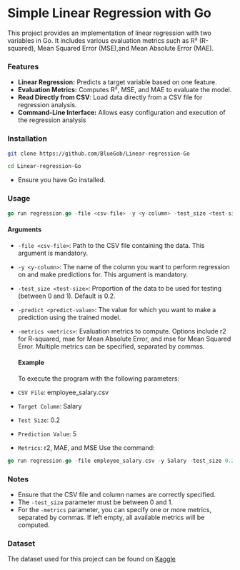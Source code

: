 # Simple Linear Regression with Go
This project provides an implementation of linear regression with two variables in Go.
It includes various evaluation metrics such as R² (R-squared), Mean Squared Error (MSE),and Mean Absolute Error (MAE).
### Features
- **Linear Regression:** Predicts a target variable based on one feature.
- **Evaluation Metrics:** Computes R², MSE, and MAE to evaluate the model.
- **Read Directly from CSV**: Load data directly from a CSV file for regression analysis.
- **Command-Line Interface:** Allows easy configuration and execution of the regression analysis
### Installation
```bash
git clone https://github.com/BlueGob/Linear-regression-Go
```
```bash
cd Linear-regression-Go
```
- Ensure you have Go installed.

### Usage
```go
go run regression.go -file <csv-file> -y <y-column> -test_size <test-size> -predict <predict-value> -metrics <metrics>
```
#### Arguments
- `-file <csv-file>`: Path to the CSV file containing the data. This argument is mandatory.
- `-y <y-column>`: The name of the column you want to perform regression on and make predictions for. This argument is mandatory.
- `-test_size <test-size>`: Proportion of the data to be used for testing (between 0 and 1). Default is 0.2.
- `-predict <predict-value>`: The value for which you want to make a prediction using the trained model.
- `-metrics <metrics>`: Evaluation metrics to compute. Options include r2 for R-squared, mae for Mean Absolute Error, and mse for Mean Squared Error.
  Multiple metrics can be specified, separated by commas.

  #### Example
  To execute the program with the following parameters:
- `CSV File`: employee_salary.csv
- `Target Column`: Salary
- `Test Size`: 0.2
- `Prediction Value`: 5
- `Metrics`: r2, MAE, and MSE
  Use the command:
```go
go run regression.go -file employee_salary.csv -y Salary -test_size 0.2 -predict 5 -metrics=r2,mae,mse
```
### Notes
- Ensure that the CSV file and column names are correctly specified.
- The `-test_size` parameter must be between 0 and 1.
- For the `-metrics` parameter, you can specify one or more metrics, separated by commas. If left empty, all available metrics will be computed.
### Dataset
The dataset used for this project can be found on [Kaggle](https://www.kaggle.com/datasets/hassanmustafa01/employee-salary-dataset)
